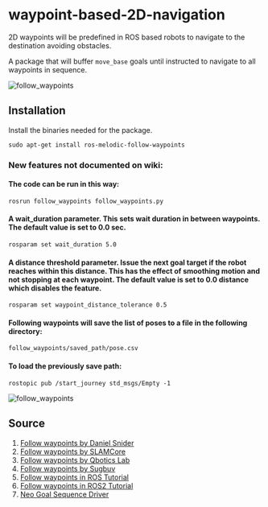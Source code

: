 # waypoint-based-2D-navigation
2D waypoints will be predefined in ROS based robots to navigate to the destination avoiding obstacles.

A package that will buffer `move_base` goals until instructed to navigate to all waypoints in sequence.

![follow_waypoints](readme_images/follow_waypoints_rviz.png "rviz")

## Installation
Install the binaries needed for the package.
```
sudo apt-get install ros-melodic-follow-waypoints
```

### New features not documented on wiki: 

#### The code can be run in this way:

```
rosrun follow_waypoints follow_waypoints.py
```

#### A wait_duration parameter. This sets wait duration in between waypoints. The default value is set to 0.0 sec.

```
rosparam set wait_duration 5.0
```

#### A distance threshold parameter. Issue the next goal target if the robot reaches within this distance. This has the effect of smoothing motion and not stopping at each waypoint. The default value is set to 0.0 distance which disables the feature.

```
rosparam set waypoint_distance_tolerance 0.5
```

#### Following waypoints will save the list of poses to a file in the following directory:

```
follow_waypoints/saved_path/pose.csv
```

#### To load the previously save path:

```
rostopic pub /start_journey std_msgs/Empty -1
```

![follow_waypoints](readme_images/follow_waypoint.gif "rviz")

## Source
1. [Follow waypoints by Daniel Snider](https://github.com/danielsnider/follow_waypoints)
2. [Follow waypoints by SLAMCore](https://github.com/slamcore/follow_waypoints)
3. [Follow waypoints by Qbotics Lab](https://github.com/qboticslabs/follow_waypoints)
4. [Follow waypoints by Sugbuv](https://github.com/sugbuv/follow_waypoints)
5. [Follow waypoints in ROS Tutorial](http://wiki.ros.org/follow_waypoints)
6. [Follow waypoints in ROS2 Tutorial](https://navigation.ros.org/configuration/packages/configuring-waypoint-follower.html)
7. [Neo Goal Sequence Driver](https://github.com/neobotix/neo_goal_sequence_driver)
